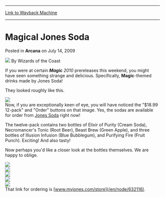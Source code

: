 
---
[Link to Wayback Machine](https://web.archive.org/web/20220704225557/https://magic.wizards.com/en/articles/archive/arcana/magical-jones-soda-2009-07-14)

[_metadata_:author]:- "Wizards of the Coast"
[_metadata_:description]:- "If you were at certain Magic 2010 prereleases this weekend, you might have seen something strange and delicious. Specifically, Magic-themed drinks made by Jones Soda!They looked roughly like this.Now, if you are exceptionally keen of eye, you will have noticed the `$18.99 12-pack` and `Order` buttons on that image."
[_metadata_:generator]:- "Drupal 7 (http://drupal.org)"
[_metadata_:node]:- "653981"
[_metadata_:publish_date]:- "2009-07-14"
[_metadata_:source]:- "div-main-content"
[_metadata_:title]:- "Magical Jones Soda"
[_metadata_:wayback_capture_timestamp]:- "2022-07-04 22:55:57"
[_metadata_:wayback_raw_url]:- "https://web.archive.org/web/20220704225557id_/https://magic.wizards.com/en/articles/archive/arcana/magical-jones-soda-2009-07-14"
[_metadata_:wayback_url]:- "https://magic.wizards.com/en/articles/archive/arcana/magical-jones-soda-2009-07-14"
---


Magical Jones Soda
==================



 Posted in **Arcana**
 on July 14, 2009 






![](https://media.magic.wizards.com/styles/auth_small/public/images/person/wizards_author.jpg)
By Wizards of the Coast











If you were at certain ***Magic** 2010* prereleases this weekend, you might have seen something strange and delicious. Specifically, **Magic**-themed drinks made by Jones Soda!

They looked roughly like this.

[![](https://media.magic.wizards.com/image_legacy_migration/mtg/images/daily/arcana/232_sodas.jpg)](/en/node/632116)  
Now, if you are exceptionally keen of eye, you will have noticed the "$18.99 12-pack" and "Order" buttons on that image. Yes, the sodas are available for order from [Jones Soda](/en/node/632116) right now!

The twelve-pack contains two bottles of Elixir of Purity (Cream Soda), Necromancer's Tonic (Root Beer), Beast Brew (Green Apple), and three bottles of Illusion Infusion (Blue Bubblegum), and Purifying Fire (Fruit Punch). Exciting! And also tasty!

Now perhaps you'd like a closer look at the bottles themselves. We are happy to oblige.

![](https://media.magic.wizards.com/image_legacy_migration/mtg/images/daily/arcana/232_elixir-of-purity.jpg)  
![](https://media.magic.wizards.com/image_legacy_migration/mtg/images/daily/arcana/232_illusion-infusion.jpg)  
![](https://media.magic.wizards.com/image_legacy_migration/mtg/images/daily/arcana/232_necromancers-tonic.jpg)  
![](https://media.magic.wizards.com/image_legacy_migration/mtg/images/daily/arcana/232_purifying-fire.jpg)  
![](https://media.magic.wizards.com/image_legacy_migration/mtg/images/daily/arcana/232_beast-brew.jpg)  
That link for ordering is [www.myjones.com/store](/en/node/632116).







